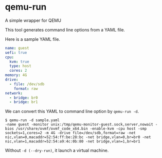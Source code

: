 # qemu-run
A simple wrapper for QEMU

This tool generates command line options from a YAML file.

Here is a sample YAML file.
```yaml
name: guest
uefi: true
cpu:
  kvm: true
  type: host
  cores: 2
memory: 4G
drive:
  - file: /dev/sdb
    format: raw
network:
  - bridge: br0
  - bridge: br1
```

We can convert this YAML to command line option by `qemu-run -d`.
```
$ qemu-run -d sample.yaml
-name guest -monitor unix:/tmp/qemu-monitor-guest.sock,server,nowait -bios /usr/share/ovmf/ovmf_code_x64.bin -enable-kvm -cpu host -smp sockets=1,cores=2 -m 4G -drive file=/dev/sdb,format=raw -net nic,vlan=0,macaddr=52:54:ff:be:28:bc -net bridge,vlan=0,br=br0 -net nic,vlan=1,macaddr=52:54:a9:4c:0b:80 -net bridge,vlan=1,br=br1
```
Without `-d (--dry-run)`, it launch a virtual machine.
